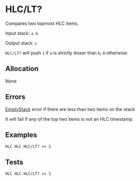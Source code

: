 # HLC/LT?

Compares two topmost HLC items.

Input stack: `a b`

Output stack: `c`

`HLC/LT?` will push `1` if `a` is strictly lesser than `b`, `0` otherwise.

## Allocation

None

## Errors

[EmptyStack](../ERRORS/EmptyStack.md) error if there are less than two items on the stack

It will fail if any of the top two items is not an HLC timestamp.

## Examples

```
HLC HLC HLC/LT? => 1
```

## Tests

```
HLC HLC HLC/LT? => 1
```
